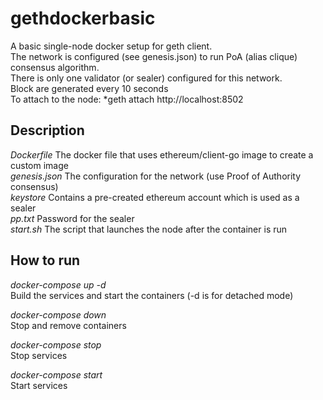 # gethdockerbasic
A basic single-node docker setup for geth client.  
The network is configured (see genesis.json) to run PoA (alias clique) consensus algorithm.  
There is only one validator (or sealer) configured for this network.  
Block are generated every 10 seconds  
To attach to the node: *geth attach http://localhost:8502  

## Description
*Dockerfile* The docker file that uses ethereum/client-go image to create a custom image  
*genesis.json* The configuration for the network (use Proof of Authority consensus)  
*keystore* Contains a pre-created ethereum account which is used as a sealer  
*pp.txt* Password for the sealer  
*start.sh* The script that launches the node after the container is run  

## How to run
*docker-compose up -d*  
Build the services and start the containers (-d is for detached mode)  

*docker-compose down*  
Stop and remove containers  

*docker-compose stop*  
Stop services  

*docker-compose start*  
Start services  